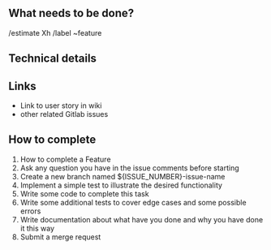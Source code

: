 ## What needs to be done?

<!-- Please describe the goal of this new feature as best as you can -->

/estimate Xh
/label ~feature


## Technical details

<!-- Are there any technical details worth mentioning? -->


## Links

* Link to user story in wiki
* other related Gitlab issues


## How to complete

1. How to complete a Feature
2. Ask any question you have in the issue comments before starting
3. Create a new branch named ${ISSUE_NUMBER}-issue-name
4. Implement a simple test to illustrate the desired functionality
5. Write some code to complete this task
6. Write some additional tests to cover edge cases and some possible errors
7. Write documentation about what have you done and why you have done it this way
8. Submit a merge request
